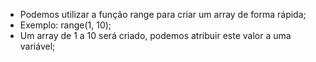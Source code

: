 * Podemos utilizar a função range para criar um array de forma rápida;
* Exemplo: range(1, 10);
* Um array de 1 a 10 será criado, podemos atribuir este valor a uma variável;